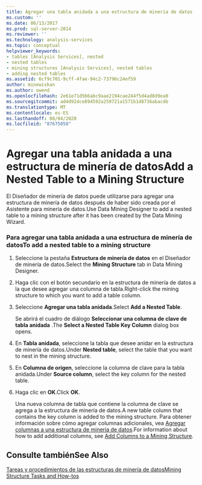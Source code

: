 ```yaml
---
title: Agregar una tabla anidada a una estructura de minería de datos | Microsoft Docs
ms.custom: ''
ms.date: 06/13/2017
ms.prod: sql-server-2014
ms.reviewer: ''
ms.technology: analysis-services
ms.topic: conceptual
helpviewer_keywords:
- tables [Analysis Services], nested
- nested tables
- mining structures [Analysis Services], nested tables
- adding nested tables
ms.assetid: 6cf9c701-9cff-4fae-94c2-73796c24ef59
author: minewiskan
ms.author: owend
ms.openlocfilehash: 2e61e71d566abc9aae2194cae244f5d4ad8d9ea0
ms.sourcegitcommit: ad4d92dce894592a259721a1571b1d8736abacdb
ms.translationtype: MT
ms.contentlocale: es-ES
ms.lasthandoff: 08/04/2020
ms.locfileid: "87675058"
---
```

# <a name="add-a-nested-table-to-a-mining-structure"></a><span data-ttu-id="60a82-102">Agregar una tabla anidada a una estructura de minería de datos</span><span class="sxs-lookup"><span data-stu-id="60a82-102">Add a Nested Table to a Mining Structure</span></span>
  <span data-ttu-id="60a82-103">El Diseñador de minería de datos puede utilizarse para agregar una estructura de minería de datos después de haber sido creada por el Asistente para minería de datos.</span><span class="sxs-lookup"><span data-stu-id="60a82-103">Use Data Mining Designer to add a nested table to a mining structure after it has been created by the Data Mining Wizard.</span></span>  
  
### <a name="to-add-a-nested-table-to-a-mining-structure"></a><span data-ttu-id="60a82-104">Para agregar una tabla anidada a una estructura de minería de datos</span><span class="sxs-lookup"><span data-stu-id="60a82-104">To add a nested table to a mining structure</span></span>  
  
1.  <span data-ttu-id="60a82-105">Seleccione la pestaña **Estructura de minería de datos** en el Diseñador de minería de datos.</span><span class="sxs-lookup"><span data-stu-id="60a82-105">Select the **Mining Structure** tab in Data Mining Designer.</span></span>  
  
2.  <span data-ttu-id="60a82-106">Haga clic con el botón secundario en la estructura de minería de datos a la que desee agregar una columna de tabla.</span><span class="sxs-lookup"><span data-stu-id="60a82-106">Right-click the mining structure to which you want to add a table column.</span></span>  
  
3.  <span data-ttu-id="60a82-107">Seleccione **Agregar una tabla anidada**.</span><span class="sxs-lookup"><span data-stu-id="60a82-107">Select **Add a Nested Table**.</span></span>  
  
     <span data-ttu-id="60a82-108">Se abrirá el cuadro de diálogo **Seleccionar una columna de clave de tabla anidada** .</span><span class="sxs-lookup"><span data-stu-id="60a82-108">The **Select a Nested Table Key Column** dialog box opens.</span></span>  
  
4.  <span data-ttu-id="60a82-109">En **Tabla anidada**, seleccione la tabla que desee anidar en la estructura de minería de datos.</span><span class="sxs-lookup"><span data-stu-id="60a82-109">Under **Nested table**, select the table that you want to nest in the mining structure.</span></span>  
  
5.  <span data-ttu-id="60a82-110">En **Columna de origen**, seleccione la columna de clave para la tabla anidada.</span><span class="sxs-lookup"><span data-stu-id="60a82-110">Under **Source column**, select the key column for the nested table.</span></span>  
  
6.  <span data-ttu-id="60a82-111">Haga clic en **OK**.</span><span class="sxs-lookup"><span data-stu-id="60a82-111">Click **OK**.</span></span>  
  
     <span data-ttu-id="60a82-112">Una nueva columna de tabla que contiene la columna de clave se agrega a la estructura de minería de datos.</span><span class="sxs-lookup"><span data-stu-id="60a82-112">A new table column that contains the key column is added to the mining structure.</span></span> <span data-ttu-id="60a82-113">Para obtener información sobre cómo agregar columnas adicionales, vea [Agregar columnas a una estructura de minería de datos](add-columns-to-a-mining-structure.md).</span><span class="sxs-lookup"><span data-stu-id="60a82-113">For information about how to add additional columns, see [Add Columns to a Mining Structure](add-columns-to-a-mining-structure.md).</span></span>  
  
## <a name="see-also"></a><span data-ttu-id="60a82-114">Consulte también</span><span class="sxs-lookup"><span data-stu-id="60a82-114">See Also</span></span>  
 [<span data-ttu-id="60a82-115">Tareas y procedimientos de las estructuras de minería de datos</span><span class="sxs-lookup"><span data-stu-id="60a82-115">Mining Structure Tasks and How-tos</span></span>](mining-structure-tasks-and-how-tos.md)  
  
  
